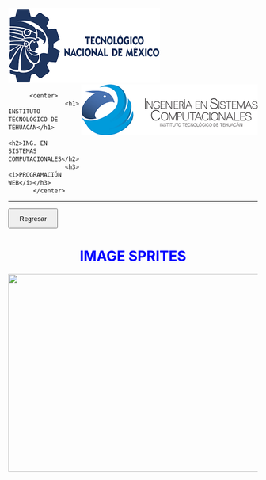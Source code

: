 
<html lang="en">
<head>
          <meta charset="UTF-8">
          <meta http-equiv="X-UA-Compatible" content="IE=edge">
          <meta name="viewport" content="width=device-width, initial-scale=1.0">
          <title>Document</title>
</head>
<body>
          <img src="tecnm.png">
          <img src="logo.png" style="float: right;">

          <center>
                    <h1> INSTITUTO TECNOLÓGICO DE TEHUACÁN</h1>
                    <h2>ING. EN  SISTEMAS COMPUTACIONALES</h2>
                    <h3><i>PROGRAMACIÓN WEB</i></h3>
           </center>

          

<hr>
<form action="https://amilsandovalfrancisco.zyrosite.com/">
          <input type="submit" value="Regresar" style='width:100px; height:40px'/>
      </form>
<h1 style="text-align: center; color: blue;">IMAGE SPRITES</h1>

<center>
          <img src="https://www.espai.es/blog/wp-content/uploads/2018/09/sprites01.png" width="600" height="400">
</center>

          



</body>
</html>
